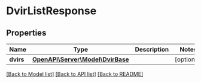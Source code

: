# DvirListResponse

## Properties
Name | Type | Description | Notes
------------ | ------------- | ------------- | -------------
**dvirs** | [**OpenAPI\Server\Model\DvirBase**](DvirBase.md) |  | [optional] 

[[Back to Model list]](../README.md#documentation-for-models) [[Back to API list]](../README.md#documentation-for-api-endpoints) [[Back to README]](../README.md)


